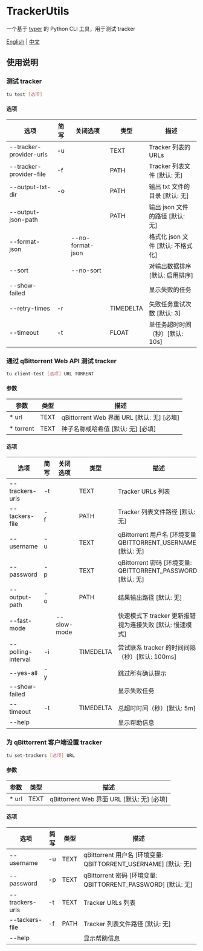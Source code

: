 # TrackerUtils

一个基于 [typer](https://github.com/fastapi/typer) 的 Python CLI 工具，用于测试 tracker

[English](README.md) | [中文](README_zh-cn.md)

## 使用说明

### 测试 tracker
```bash
tu test [选项]
```

#### 选项
| 选项                    | 简写 | 关闭选项         | 类型      | 描述                              |
| ----------------------- | ---- | ---------------- | --------- | --------------------------------- |
| --tracker-provider-urls | -u   |                  | TEXT      | Tracker 列表的 URLs               |
| --tracker-provider-file | -f   |                  | PATH      | Tracker 列表文件 [默认: 无]       |
| --output-txt-dir        | -o   |                  | PATH      | 输出 txt 文件的目录 [默认: 无]    |
| --output-json-path      |      |                  | PATH      | 输出 json 文件的路径 [默认: 无]   |
| --format-json           |      | --no-format-json |           | 格式化 json 文件 [默认: 不格式化] |
| --sort                  |      | --no-sort        |           | 对输出数据排序 [默认: 启用排序]   |
| --show-failed           |      |                  |           | 显示失败的任务                    |
| --retry-times           | -r   |                  | TIMEDELTA | 失败任务重试次数 [默认: 3]        |
| --timeout               | -t   |                  | FLOAT     | 单任务超时时间（秒）[默认: 10s]   |

### 通过 qBittorrent Web API 测试 tracker
```bash
tu client-test [选项] URL TORRENT
```

#### 参数
| 参数      | 类型 | 描述                                       |
| --------- | ---- | ------------------------------------------ |
| * url     | TEXT | qBittorrent Web 界面 URL [默认: 无] [必填] |
| * torrent | TEXT | 种子名称或哈希值 [默认: 无] [必填]         |

#### 选项
| 选项               | 简写 | 关闭选项    | 类型      | 描述                                                           |
| ------------------ | ---- | ----------- | --------- | -------------------------------------------------------------- |
| --trackers-urls    | -t   |             | TEXT      | Tracker URLs 列表                                              |
| --tackers-file     | -f   |             | PATH      | Tracker 列表文件路径 [默认: 无]                                |
| --username         | -u   |             | TEXT      | qBittorrent 用户名 [环境变量: QBITTORRENT_USERNAME] [默认: 无] |
| --password         | -p   |             | TEXT      | qBittorrent 密码 [环境变量: QBITTORRENT_PASSWORD] [默认: 无]   |
| --output-path      | -o   |             | PATH      | 结果输出路径 [默认: 无]                                        |
| --fast-mode        |      | --slow-mode |           | 快速模式下 tracker 更新报错视为连接失败 [默认: 慢速模式]       |
| --polling-interval | -i   |             | TIMEDELTA | 尝试联系 tracker 的时间间隔（秒）[默认: 100ms]                 |
| --yes-all          | -y   |             |           | 跳过所有确认提示                                               |
| --show-failed      |      |             |           | 显示失败任务                                                   |
| --timeout          | -t   |             | TIMEDELTA | 总超时时间（秒）[默认: 5m]                                     |
| --help             |      |             |           | 显示帮助信息                                                   |

### 为 qBittorrent 客户端设置 tracker
```bash
tu set-trackers [选项] URL
```

#### 参数
| 参数  | 类型 | 描述                                       |
| ----- | ---- | ------------------------------------------ |
| * url | TEXT | qBittorrent Web 界面 URL [默认: 无] [必填] |

#### 选项
| 选项            | 简写 | 类型 | 描述                                                           |
| --------------- | ---- | ---- | -------------------------------------------------------------- |
| --username      | -u   | TEXT | qBittorrent 用户名 [环境变量: QBITTORRENT_USERNAME] [默认: 无] |
| --password      | -p   | TEXT | qBittorrent 密码 [环境变量: QBITTORRENT_PASSWORD] [默认: 无]   |
| --trackers-urls | -t   | TEXT | Tracker URLs 列表                                              |
| --tackers-file  | -f   | PATH | Tracker 列表文件路径 [默认: 无]                                |
| --help          |      |      | 显示帮助信息                                                   |
